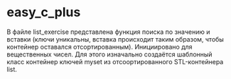 # easy_c_plus
В файле list_exercise представлена функция поиска по значению и вставки (ключи уникальны, вставка происходит таким образом, чтобы контейнер оставался отсортированным). Инициировано для вещественных чисел. Для этого изначально создаётся шаблонный класс контейнер ключей myset из отсоортированного STL-контейнера list.

